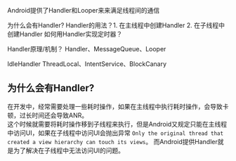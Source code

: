 
Android提供了Handler和Looper来来满足线程间的通信


为什么会有Handler?
Handler的用法？1. 在主线程中创建Handler 2. 在子线程中创建Handler
如何用Handler实现定时器？


Handler原理/机制？
Handler、MessageQueue、Looper

IdleHandler
ThreadLocal、IntentService、BlockCanary



## 为什么会有Handler?
在开发中，经常需要处理一些耗时操作，如果在主线程中执行耗时操作，会导致卡顿，过长时间还会导致ANR。  
这个时候就需要将耗时操作移到子线程来执行，但是Android又规定只能在主线程中访问UI，如果在子线程中访问UI会抛出异常 `Only the original thread that created a view hierarchy can touch its views`。
而Android提供Handler就是为了解决在子线程中无法访问UI的问题。


